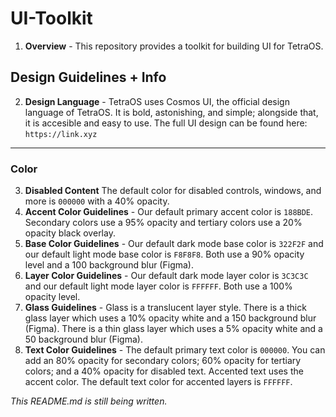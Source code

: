 # UI-Toolkit
1. **Overview** - This repository provides a toolkit for building UI for TetraOS.
## Design Guidelines + Info 
2. **Design Language** - TetraOS uses Cosmos UI, the official design language of TetraOS. It is bold, astonishing, and simple; alongside that, it is accesible and easy to use. The full UI design can be found here: `https://link.xyz`
---
### Color
3. **Disabled Content** The default color for disabled controls, windows, and more is `000000` with a 40% opacity.
4. **Accent Color Guidelines** - Our default primary accent color is `188BDE`. Secondary colors use a 95% opacity and tertiary colors use a 20% opacity black overlay.
5. **Base Color Guidelines** - Our default dark mode base color is `322F2F` and our default light mode base color is `F8F8F8`. Both use a 90% opacity level and a 100 background blur (Figma).
6. **Layer Color Guidelines** - Our default dark mode layer color is `3C3C3C` and our default light mode layer color is `FFFFFF`. Both use a 100% opacity level.
7. **Glass Guidelines** - Glass is a translucent layer style. There is a thick glass layer which uses a 10% opacity white and a 150 background blur (Figma). There is a thin glass layer which uses a 5% opacity white and a 50 background blur (Figma).
8. **Text Color Guidelines** - The default primary text color is `000000`. You can add an 80% opacity for secondary colors; 60% opacity for tertiary colors; and a 40% opacity for disabled text. Accented text uses the accent color. The default text color for accented layers is `FFFFFF`.

*This README.md is still being written.*
